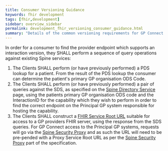 ```yaml
---
title: Consumer Versioning Guidance
keywords: fhir development
tags: [fhir,development]
sidebar: overview_sidebar
permalink: development_fhir_versioning_consumer_guidance.html
summary: "Details of the common versioning requirements for GP Connect consumers."
---
```


In order for a consumer to find the provider endpoint which supports an interaction version, they SHALL perform a sequence of query operations against existing Spine services:

1. The Clients SHALL perform (or have previously performed) a PDS lookup for a patient. From the result of the PDS lookup the consumer can determine the patient's primary GP organisation ODS Code.
2. The Clients SHALL perform (or have previously performed) a pair of queries against the SDS, as specified on the [Spine Directory Service](integration_spine_directory_service.html) page, using the patients primary GP organisation ODS code and the InteractionID for the capability which they wish to perform in order to find the correct endpoint on the Principal GP system responsible for hosting the capability.
3. The Clients SHALL construct a [FHIR Service Root URL](#ServiceRootURL) suitable for access to a GP providers FHIR server, using the response from the SDS queries. For GP Connect access to the Principal GP systems, requests will go via the [Spine Security Proxy](#SpineSecurityProxy) and as such the URL will need to be pre-pended with a Proxy Service Root URL as per the [Spine Security Proxy](integration_spine_security_proxy.html#proxied-fhir-requests) part of the specification.

